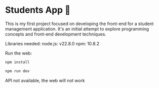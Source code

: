 # Students App 🚀

This is my first project focused on developing the front-end for a student management application. It's an initial attempt to explore programming concepts and front-end development techniques.

Libraries needed:
node.js: v22.8.0
npm: 10.8.2

Run the web:
```bash
npm install
```
```bash
npm run dev
```

API not available, the web will not work


